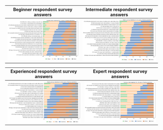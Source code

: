 Beginner respondent survey answers             |  Intermediate respondent survey answers
:-------------------------:|:-------------------------:
![](percentSurveyAnswers_beginners.png)  |  ![](percentSurveyAnswers_intermediate.png)

Experienced respondent survey answers             |  Expert respondent survey answers
:-------------------------:|:-------------------------:
![](percentSurveyAnswers_semiExpert.png)  |  ![](percentSurveyAnswers_expert.png)
